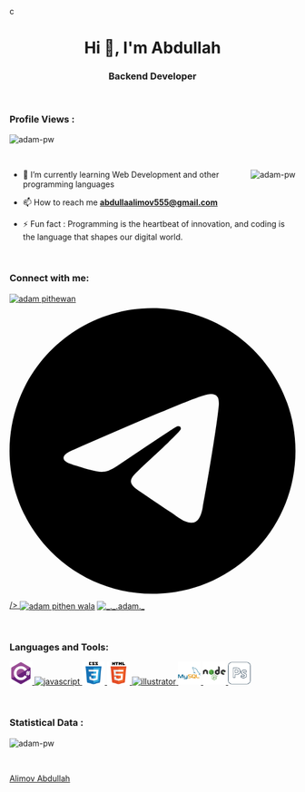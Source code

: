 c<h1  align="center">Hi 👋, I'm Abdullah </h1>
<h3 align="center">Backend Developer</h3>

<br>

<p align="right"> <h3>Profile Views :</h3> <img src="https://profile-counter.glitch.me/alimovabdulla/count.svg"
    alt="adam-pw" /> 
  </p>

<br>

<p><img align="right" src="https://github.com/Adam-pw/Adam-pw/blob/main/animation_500_kxa883sd.gif" alt="adam-pw" /></p>


- 🌱 I’m currently learning Web Development and other programming languages

- 📫 How to reach me **abdullaalimov555@gmail.com**

- ⚡ Fun fact : Programming is the heartbeat of innovation, and coding is the language that shapes our digital world.

<br>

<h3 align="left">Connect with me:</h3>
<p align="left">
  <a href="https://www.linkedin.com/in/adam-pithewan/" target="blank"><img align="center"
      src="https://raw.githubusercontent.com/rahuldkjain/github-profile-readme-generator/master/src/images/icons/Social/whatsapp.svg"
      alt="adam pithewan" height="30" width="40" /></a>
    <a href=""> <svg xmlns="http://www.w3.org/2000/svg" viewBox="0 0 496 512"><!--!Font Awesome Free 6.5.2 by @fontawesome - https://fontawesome.com License - https://fontawesome.com/license/free Copyright 2024 Fonticons, Inc.--><path d="M248 8C111 8 0 119 0 256S111 504 248 504 496 393 496 256 385 8 248 8zM363 176.7c-3.7 39.2-19.9 134.4-28.1 178.3-3.5 18.6-10.3 24.8-16.9 25.4-14.4 1.3-25.3-9.5-39.3-18.7-21.8-14.3-34.2-23.2-55.3-37.2-24.5-16.1-8.6-25 5.3-39.5 3.7-3.8 67.1-61.5 68.3-66.7 .2-.7 .3-3.1-1.2-4.4s-3.6-.8-5.1-.5q-3.3 .7-104.6 69.1-14.8 10.2-26.9 9.9c-8.9-.2-25.9-5-38.6-9.1-15.5-5-27.9-7.7-26.8-16.3q.8-6.7 18.5-13.7 108.4-47.2 144.6-62.3c68.9-28.6 83.2-33.6 92.5-33.8 2.1 0 6.6 .5 9.6 2.9a10.5 10.5 0 0 1 3.5 6.7A43.8 43.8 0 0 1 363 176.7z"/></svg>  />
  <a href="https://fb.com/adam pithen wala" target="blank"><img align="center"
      src="https://raw.githubusercontent.com/rahuldkjain/github-profile-readme-generator/master/src/images/icons/Social/vk.svg"
      alt="adam pithen wala" height="30" width="40" /></a>
  <a href="https://instagram.com/_._.adam._" target="blank"><img align="center"
      src="https://raw.githubusercontent.com/rahuldkjain/github-profile-readme-generator/master/src/images/icons/Social/instagram.svg"
      alt="_._.adam._" height="30" width="40" /></a>
  
</p>

<br>

<h3 align="left">Languages and Tools:</h3>
 </a> <a href="https://getbootstrap.com" target="_blank" rel="noreferrer">
    <a href="https://www.cprogramming.com/" target="_blank"
    rel="noreferrer"> <img src="https://raw.githubusercontent.com/devicons/devicon/master/icons/csharp/csharp-original.svg"
      alt="c" width="40" height="40" />
        <img
      src="https://www.vectorlogo.zone/logos/dotnet/dotnet-icon.svg"
      alt="javascript" width="40" height="40" /> </a> </a>    </a> <a href="https://www.w3schools.com/css/" target="_blank"
    rel="noreferrer"> <img
      src="https://raw.githubusercontent.com/devicons/devicon/master/icons/css3/css3-original-wordmark.svg" alt="css3"
      width="40" height="40" /> </a> <a href="https://www.w3.org/html/" target="_blank" rel="noreferrer"> <img
      src="https://raw.githubusercontent.com/devicons/devicon/master/icons/html5/html5-original-wordmark.svg"
      alt="html5" width="40" height="40" /> </a> <a href="https://www.adobe.com/in/products/illustrator.html"
    target="_blank" rel="noreferrer"> <img
      src="https://www.vectorlogo.zone/logos/adobe_illustrator/adobe_illustrator-icon.svg" alt="illustrator" width="40"
      height="40" /> </a>   </a> <a href="https://developer.mozilla.org/en-US/docs/Web/JavaScript" target="_blank"
    rel="noreferrer">
    <img
      src="https://raw.githubusercontent.com/devicons/devicon/master/icons/mysql/mysql-original-wordmark.svg"
      alt="mysql" width="40" height="40" /> </a> </a> <a href="https://nodejs.org" target="_blank" rel="noreferrer"> <img
      src="https://raw.githubusercontent.com/devicons/devicon/master/icons/nodejs/nodejs-original-wordmark.svg"
      alt="nodejs" width="40" height="40" /> </a>  </a> <a href="https://www.photoshop.com/en" target="_blank"
    rel="noreferrer"> <img
      src="https://raw.githubusercontent.com/devicons/devicon/master/icons/photoshop/photoshop-line.svg" alt="photoshop"
      width="40" height="40" /> </a>  </p>

<br>

<h3>Statistical Data :</h3>
<p><img align="center"
    src="https://github-readme-stats.vercel.app/api/top-langs?username=alimovabdulla&show_icons=true&locale=en&bg_color=0d1117&text_color=999&layout=compact"
    alt="adam-pw" 
    bg_color=#808080/></p>

<br>

 
[Alimov Abdullah](https://github.com/alimovabdulla/)
